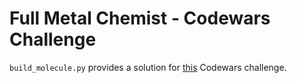 # Full Metal Chemist - Codewars Challenge

`build_molecule.py` provides a solution for [this](https://www.codewars.com/kata/5a27ca7ab6cfd70f9300007a)
Codewars challenge.